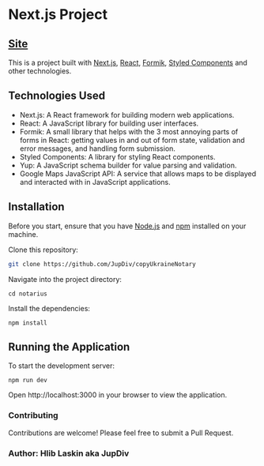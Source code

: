 # Next.js Project

## [Site](https://notary.test1.curlydevteam.live)

This is a project built with [Next.js](https://nextjs.org/), [React](https://reactjs.org/), [Formik](https://formik.org/), [Styled Components](https://styled-components.com/) and other technologies.

## Technologies Used

- Next.js: A React framework for building modern web applications.
- React: A JavaScript library for building user interfaces.
- Formik: A small library that helps with the 3 most annoying parts of forms in React: getting values in and out of form state, validation and error messages, and handling form submission.
- Styled Components: A library for styling React components.
- Yup: A JavaScript schema builder for value parsing and validation.
- Google Maps JavaScript API: A service that allows maps to be displayed and interacted with in JavaScript applications.

## Installation

Before you start, ensure that you have [Node.js](https://nodejs.org/) and [npm](https://www.npmjs.com/) installed on your machine.

Clone this repository:

```bash
git clone https://github.com/JupDiv/copyUkraineNotary
```

Navigate into the project directory:

```
cd notarius
```

Install the dependencies:

```
npm install
```

## Running the Application

To start the development server:

```
npm run dev
```

Open http://localhost:3000 in your browser to view the application.

### Contributing

Contributions are welcome! Please feel free to submit a Pull Request.

### Author: Hlib Laskin aka JupDiv
